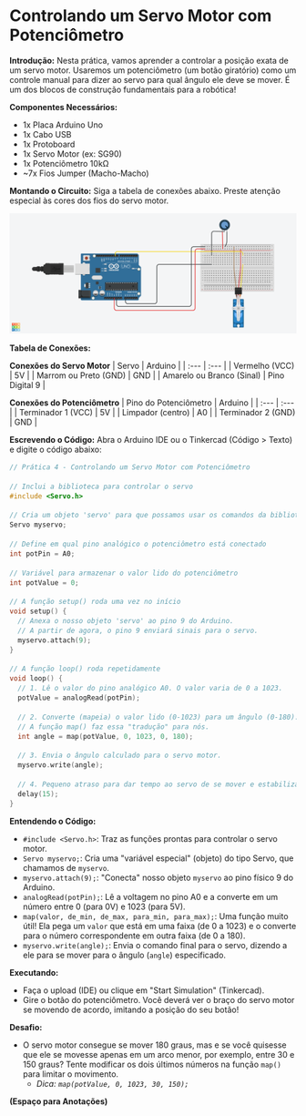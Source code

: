 # Controlando um Servo Motor com Potenciômetro

**Introdução:**
Nesta prática, vamos aprender a controlar a posição exata de um servo motor. Usaremos um potenciômetro (um botão giratório) como um controle manual para dizer ao servo para qual ângulo ele deve se mover. É um dos blocos de construção fundamentais para a robótica!

**Componentes Necessários:**
*   1x Placa Arduino Uno
*   1x Cabo USB
*   1x Protoboard
*   1x Servo Motor (ex: SG90)
*   1x Potenciômetro 10kΩ
*   ~7x Fios Jumper (Macho-Macho)

**Montando o Circuito:**
Siga a tabela de conexões abaixo. Preste atenção especial às cores dos fios do servo motor.

![Circuito Servomotor](https://github.com/Progrobext/PROGROB-UESC/blob/main/Imagens/circuito10.png)

**Tabela de Conexões:**

**Conexões do Servo Motor**
| Servo | Arduino |
| :--- | :--- |
| Vermelho (VCC) | 5V |
| Marrom ou Preto (GND) | GND |
| Amarelo ou Branco (Sinal) | Pino Digital 9 |

**Conexões do Potenciômetro**
| Pino do Potenciômetro | Arduino |
| :--- | :--- |
| Terminador 1 (VCC) | 5V |
| Limpador (centro) | A0 |
| Terminador 2 (GND) | GND |

**Escrevendo o Código:**
Abra o Arduino IDE ou o Tinkercad (Código > Texto) e digite o código abaixo:

```c++
// Prática 4 - Controlando um Servo Motor com Potenciômetro

// Inclui a biblioteca para controlar o servo
#include <Servo.h>

// Cria um objeto 'servo' para que possamos usar os comandos da biblioteca
Servo myservo;

// Define em qual pino analógico o potenciômetro está conectado
int potPin = A0;

// Variável para armazenar o valor lido do potenciômetro
int potValue = 0;

// A função setup() roda uma vez no início
void setup() {
  // Anexa o nosso objeto 'servo' ao pino 9 do Arduino.
  // A partir de agora, o pino 9 enviará sinais para o servo.
  myservo.attach(9);
}

// A função loop() roda repetidamente
void loop() {
  // 1. Lê o valor do pino analógico A0. O valor varia de 0 a 1023.
  potValue = analogRead(potPin);
  
  // 2. Converte (mapeia) o valor lido (0-1023) para um ângulo (0-180).
  // A função map() faz essa "tradução" para nós.
  int angle = map(potValue, 0, 1023, 0, 180);
  
  // 3. Envia o ângulo calculado para o servo motor.
  myservo.write(angle);
  
  // 4. Pequeno atraso para dar tempo ao servo de se mover e estabilizar.
  delay(15);
}
```

**Entendendo o Código:**
*   `#include <Servo.h>`: Traz as funções prontas para controlar o servo motor.
*   `Servo myservo;`: Cria uma "variável especial" (objeto) do tipo Servo, que chamamos de `myservo`.
*   `myservo.attach(9);`: "Conecta" nosso objeto `myservo` ao pino físico 9 do Arduino.
*   `analogRead(potPin);`: Lê a voltagem no pino A0 e a converte em um número entre 0 (para 0V) e 1023 (para 5V).
*   `map(valor, de_min, de_max, para_min, para_max);`: Uma função muito útil! Ela pega um `valor` que está em uma faixa (de 0 a 1023) e o converte para o número correspondente em outra faixa (de 0 a 180).
*   `myservo.write(angle);`: Envia o comando final para o servo, dizendo a ele para se mover para o ângulo (`angle`) especificado.

**Executando:**
*   Faça o upload (IDE) ou clique em "Start Simulation" (Tinkercad).
*   Gire o botão do potenciômetro. Você deverá ver o braço do servo motor se movendo de acordo, imitando a posição do seu botão!

**Desafio:**
*   O servo motor consegue se mover 180 graus, mas e se você quisesse que ele se movesse apenas em um arco menor, por exemplo, entre 30 e 150 graus? Tente modificar os dois últimos números na função `map()` para limitar o movimento.
    *   *Dica: `map(potValue, 0, 1023, 30, 150);`*

**(Espaço para Anotações)**